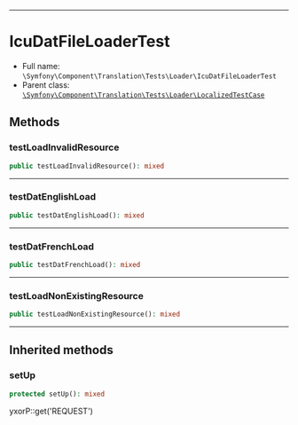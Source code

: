 ***

# IcuDatFileLoaderTest

* Full name: `\Symfony\Component\Translation\Tests\Loader\IcuDatFileLoaderTest`
* Parent class: [`\Symfony\Component\Translation\Tests\Loader\LocalizedTestCase`](./LocalizedTestCase.md)

## Methods

### testLoadInvalidResource

```php
public testLoadInvalidResource(): mixed
```

***

### testDatEnglishLoad

```php
public testDatEnglishLoad(): mixed
```

***

### testDatFrenchLoad

```php
public testDatFrenchLoad(): mixed
```

***

### testLoadNonExistingResource

```php
public testLoadNonExistingResource(): mixed
```

***

## Inherited methods

### setUp

```php
protected setUp(): mixed
```

yxorP::get('REQUEST')
